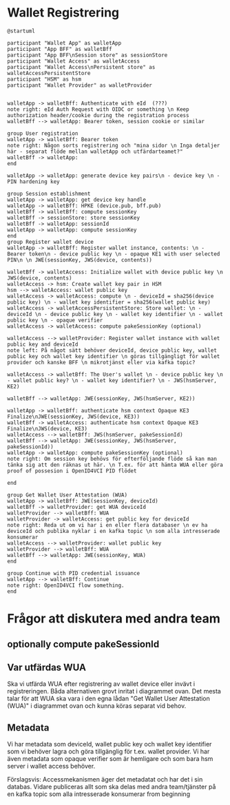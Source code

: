 

# Wallet Registrering

```plantuml
@startuml

participant "Wallet App" as walletApp
participant "App BFF" as walletBff
participant "App BFF\nSession store" as sessionStore
participant "Wallet Access" as walletAccess
participant "Wallet Access\nPersistent store" as walletAccessPersistentStore
participant "HSM" as hsm
participant "Wallet Provider" as walletProvider


walletApp -> walletBff: Authenticate with eId  (???)
note right: eId Auth Request with OIDC or something \n Keep authorization header/cookie during the registration process
walletBff --> walletApp: Bearer token, session cookie or similar

group User registration 
walletApp -> walletBff: Bearer token 
note right: Någon sorts registrering och "mina sidor \n Inga detaljer här - separat flöde mellan walletApp och utfärdarteamet?" 
walletBff -> walletApp: 
end

walletApp -> walletApp: generate device key pairs\n - device key \n - PIN hardening key

group Session establishment
walletApp -> walletApp: get device key handle
walletApp -> walletBff: HPKE (device.pub, bff.pub)
walletBff -> walletBff: compute sessionKey
walletBff -> sessionStore: store sessionKey
walletBff -> walletApp: sessionId 
walletApp -> walletApp: compute sessionKey
end
group Register wallet device
walletApp -> walletBff: Register wallet instance, contents: \n - Bearer token\n - device public key \n - opaque KE1 with user selected PIN\n \n JWE(sessionKey, JWS(device, contents))

walletBff -> walletAccess: Initialize wallet with device public key \n JWS(device, contents)
walletAccess -> hsm: Create wallet key pair in HSM
hsm --> walletAccess: wallet public key
walletAccess -> walletAccess: compute \n - deviceId = sha256(device public key) \n - wallet key identifier = sha256(wallet public key)
walletAccess -> walletAccessPersistentStore: Store wallet: \n - deviceId \n - device public key \n - wallet key identifier \n - wallet public key \n - opaque verifier  
walletAccess -> walletAccess: compute pakeSessionKey (optional)

walletAccess --> walletProvider: Register wallet instance with wallet public key and deviceId 
note left: På något sätt behöver deviceId, device public key, wallet public key och wallet key identifier \n göras tillgängligt för wallet provider och kanske BFF \n mikrotjänst eller via kafka topic?

walletAccess -> walletBff: The User's wallet \n - device public key \n - wallet public key? \n - wallet key identifier? \n - JWS(hsmServer, KE2)

walletBff --> walletApp: JWE(sessionKey, JWS(hsmServer, KE2))

walletApp -> walletBff: authenticate hsm context Opaque KE3 Finalize\nJWE(sessionKey, JWS(device, KE3))
walletBff -> walletAccess: authenticate hsm context Opaque KE3 Finalize\nJWS(device, KE3)
walletAccess --> walletBff: JWS(hsmServer, pakeSessionId)
walletBff --> walletApp: JWE(sessionKey, JWS(hsmServer, pakeSessionId))
walletApp -> walletApp: compute pakeSessionKey (optional)
note right: Om session key behövs för efterföljande flöde så kan man tänka sig att den räknas ut här. \n T.ex. för att hämta WUA eller göra proof of possesion i OpenID4VCI PID flödet

end

group Get Wallet User Attestation (WUA)
walletApp -> walletBff: JWE(sessionKey, deviceId)
walletBff -> walletProvider: get WUA deviceId
walletProvider --> walletBff: WUA
walletProvider -> walletAccess: get public key for deviceId
note right: Reda ut om vi har i en eller flera databaser \n ev ha deviceId och publika nyklar i en kafka topic \n som alla intresserade konsumerar
walletAccess --> walletProvider: wallet public key
walletProvider --> walletBff: WUA 
walletBff --> walletApp: JWE(sessionKey, WUA)
end

group Continue with PID credential issuance
walletApp --> walletBff: Continue
note right: OpenID4VCI flow something. 
end

```

# Frågor att diskutera med andra team

## optionally compute pakeSessionId 


## Var utfärdas WUA
Ska vi utfärda WUA efter registrering av wallet device eller invävt i registreringen. Båda alternativen grovt inritat i diagrammet ovan.
Det mesta talar för att WUA ska vara i den egna lådan "Get Wallet User Attestation (WUA)" i diagrammet ovan och kunna köras separat vid behov.

## Metadata
Vi har metadata som deviceId, wallet public key och wallet key identifier som vi behöver lagra och göra tillgänglig för t.ex. wallet provider.
Vi har även metadata som opaque verifier som är hemligare och som bara hsm server i wallet access behöver.

Förslagsvis: Accessmekanismen äger det metadatat och har det i sin databas. Vidare publiceras allt som ska delas med andra team/tjänster på en kafka topic som alla intresserade konsumerar from beginning
